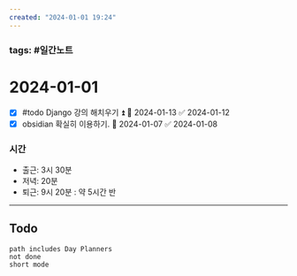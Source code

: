 ```yaml
---
created: "2024-01-01 19:24"
---
```


### tags: #일간노트
  
# 2024-01-01  
- [x] #todo Django 강의 해치우기 ⏫ 📅 2024-01-13 ✅ 2024-01-12
- [x] obsidian 확실히 이용하기. 📅 2024-01-07 ✅ 2024-01-08

### 시간
- 출근: 3시 30분
- 저녁: 20분
- 퇴근: 9시 20분
: 약 5시간 반

---  
## Todo
```tasks  
path includes Day Planners
not done  
short mode  
```